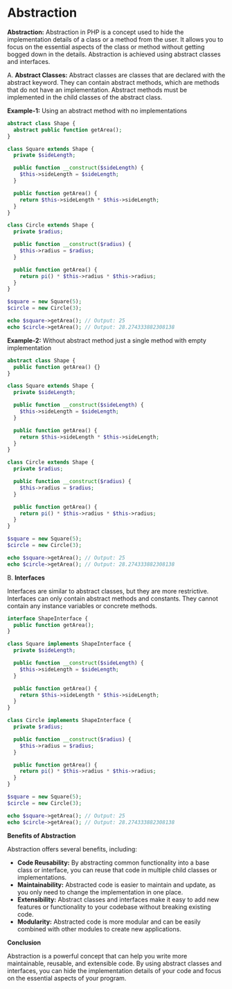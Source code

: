 # Abstraction
**Abstraction:** Abstraction in PHP is a concept used to hide the implementation details of a class or a method from the user. 
It allows you to focus on the essential aspects of the class or method without getting bogged down in the details. Abstraction is achieved using abstract classes and interfaces.

A. **Abstract Classes:** Abstract classes are classes that are declared with the abstract keyword. They can contain abstract methods, which are methods that do not have an implementation. Abstract methods must be implemented in the child classes of the abstract class.

**Example-1:** Using an abstract method with no implementations
```php
abstract class Shape {
  abstract public function getArea();
}

class Square extends Shape {
  private $sideLength;

  public function __construct($sideLength) {
    $this->sideLength = $sideLength;
  }

  public function getArea() {
    return $this->sideLength * $this->sideLength;
  }
}

class Circle extends Shape {
  private $radius;

  public function __construct($radius) {
    $this->radius = $radius;
  }

  public function getArea() {
    return pi() * $this->radius * $this->radius;
  }
}

$square = new Square(5);
$circle = new Circle(3);

echo $square->getArea(); // Output: 25
echo $circle->getArea(); // Output: 28.274333882308138
```

**Example-2:** Without abstract method just a single method with empty implementation
```php
abstract class Shape {
  public function getArea() {}
}

class Square extends Shape {
  private $sideLength;

  public function __construct($sideLength) {
    $this->sideLength = $sideLength;
  }

  public function getArea() {
    return $this->sideLength * $this->sideLength;
  }
}

class Circle extends Shape {
  private $radius;

  public function __construct($radius) {
    $this->radius = $radius;
  }

  public function getArea() {
    return pi() * $this->radius * $this->radius;
  }
}

$square = new Square(5);
$circle = new Circle(3);

echo $square->getArea(); // Output: 25
echo $circle->getArea(); // Output: 28.274333882308138
```

B. **Interfaces**

Interfaces are similar to abstract classes, but they are more restrictive. Interfaces can only contain abstract methods and constants. They cannot contain any instance variables or concrete methods.

```php
interface ShapeInterface {
  public function getArea();
}

class Square implements ShapeInterface {
  private $sideLength;

  public function __construct($sideLength) {
    $this->sideLength = $sideLength;
  }

  public function getArea() {
    return $this->sideLength * $this->sideLength;
  }
}

class Circle implements ShapeInterface {
  private $radius;

  public function __construct($radius) {
    $this->radius = $radius;
  }

  public function getArea() {
    return pi() * $this->radius * $this->radius;
  }
}

$square = new Square(5);
$circle = new Circle(3);

echo $square->getArea(); // Output: 25
echo $circle->getArea(); // Output: 28.274333882308138
```

**Benefits of Abstraction**

Abstraction offers several benefits, including:

* **Code Reusability:** By abstracting common functionality into a base class or interface, you can reuse that code in multiple child classes or implementations.
* **Maintainability:** Abstracted code is easier to maintain and update, as you only need to change the implementation in one place.
* **Extensibility:** Abstract classes and interfaces make it easy to add new features or functionality to your codebase without breaking existing code.
* **Modularity:** Abstracted code is more modular and can be easily combined with other modules to create new applications.

**Conclusion**

Abstraction is a powerful concept that can help you write more maintainable, reusable, and extensible code. By using abstract classes and interfaces, you can hide the implementation details of your code and focus on the essential aspects of your program.﻿
